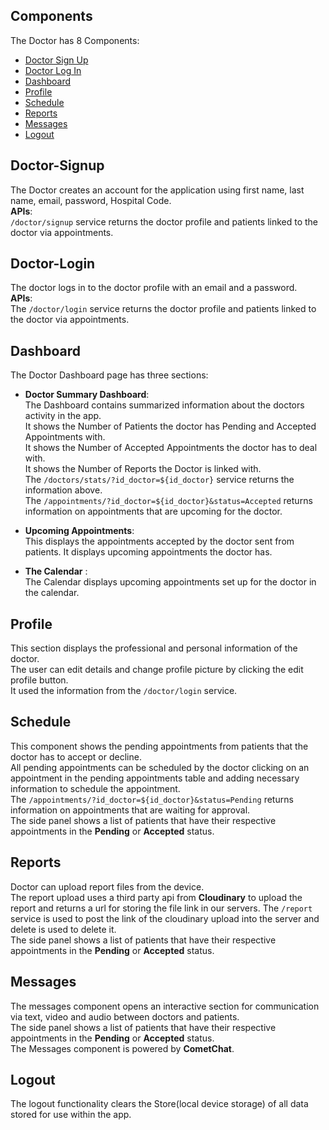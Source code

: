 ## Components 

The Doctor has 8 Components:
- [Doctor Sign Up](#Doctor-Signup)
- [Doctor Log In](#Doctor-Login)
 - [Dashboard](#Dashboard)
 - [Profile](#Profile) 
 - [Schedule](#Schedule)
 - [Reports](#Reports)
 - [Messages](#Messages) 
 - [Logout](#Logout)


## Doctor-Signup        
The Doctor creates an account for the application using first name, last name, email, password, Hospital Code.      
**APIs**:              
`/doctor/signup` service returns the doctor profile and patients linked to the doctor via appointments.

## Doctor-Login         
The doctor logs in to the doctor profile with an email and a password.      
**APIs**:       
The `/doctor/login` service returns the doctor profile and patients linked to the doctor via appointments.

## Dashboard        
The Doctor Dashboard page has three sections: 
- **Doctor Summary Dashboard**:     
    The Dashboard contains summarized information about the doctors activity in the app.            
    It shows the Number of Patients the doctor has Pending and Accepted Appointments with.      
    It shows the Number of Accepted Appointments the doctor has to deal with.       
    It shows the Number of Reports the Doctor is linked with.       
The `/doctors/stats/?id_doctor=${id_doctor}` service returns the information above.         
The `/appointments/?id_doctor=${id_doctor}&status=Accepted` returns information on appointments that are upcoming for the doctor.
     

- **Upcoming Appointments**:      
This displays the appointments accepted by the doctor sent from patients. It displays upcoming appointments the doctor has.

- **The Calendar** :        
The Calendar displays upcoming appointments set up for the doctor in the calendar.


## Profile
This section displays the professional and personal information of the doctor.      
The user can edit details and change profile picture by clicking the edit profile button.       
It used the information from the `/doctor/login` service.


## Schedule 
This component shows the pending appointments from patients that the doctor has to accept or decline.       
All pending appointments can be scheduled by the doctor clicking on an appointment in the pending appointments table and adding necessary information to schedule the appointment.      
The `/appointments/?id_doctor=${id_doctor}&status=Pending` returns information on appointments that are waiting for approval.       
The side panel shows a list of patients that have their respective appointments in the **Pending** or **Accepted** status.      


## Reports 
Doctor can upload report files from the device.         
The report upload uses a third party api from **Cloudinary** to upload the report and returns a url for storing the file link in our servers.
The `/report` service is used to post the link of the cloudinary upload into the server and delete is used to delete it.         
The side panel shows a list of patients that have their respective appointments in the **Pending** or **Accepted** status.      

## Messages 
The messages component opens an interactive section for communication via text, video and audio between doctors and patients.       
The side panel shows a list of patients that have their respective appointments in the **Pending** or **Accepted** status.      
The Messages component is powered by **CometChat**.     


## Logout       
The logout functionality clears the Store(local device storage) of all data stored for use within the app.


